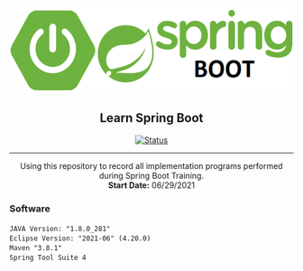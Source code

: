 <p align="center">
  <a href="" rel="noopener">
 <img height=150px src="resources/images/springboot-logo.png" alt="Project logo"></a>
</p>

<h2 align="center">Learn Spring Boot</h2>

<div align="center">

  [![Status](https://img.shields.io/badge/status-active-success.svg)]() 

</div>

---

<p align="center"> Using this repository to record all implementation programs performed during Spring Boot Training.
  <br> 
  <b>Start Date:</b> 06/29/2021<br>
</p>

### Software

`JAVA Version: "1.8.0_281" `<br>
`Eclipse Version: "2021-06" (4.20.0)`<br>
`Maven "3.8.1"`<br>
`Spring Tool Suite 4`<br>

